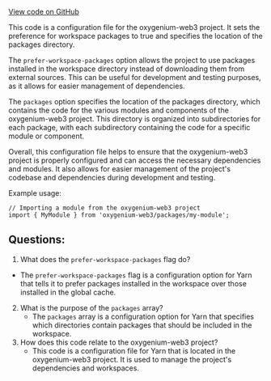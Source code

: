 [View code on GitHub](https://github.com/oxygenium/oxygenium-web3/pnpm-workspace.yaml)

This code is a configuration file for the oxygenium-web3 project. It sets the preference for workspace packages to true and specifies the location of the packages directory. 

The `prefer-workspace-packages` option allows the project to use packages installed in the workspace directory instead of downloading them from external sources. This can be useful for development and testing purposes, as it allows for easier management of dependencies. 

The `packages` option specifies the location of the packages directory, which contains the code for the various modules and components of the oxygenium-web3 project. This directory is organized into subdirectories for each package, with each subdirectory containing the code for a specific module or component. 

Overall, this configuration file helps to ensure that the oxygenium-web3 project is properly configured and can access the necessary dependencies and modules. It also allows for easier management of the project's codebase and dependencies during development and testing. 

Example usage:

```
// Importing a module from the oxygenium-web3 project
import { MyModule } from 'oxygenium-web3/packages/my-module';
```
## Questions: 
 1. What does the `prefer-workspace-packages` flag do?
   - The `prefer-workspace-packages` flag is a configuration option for Yarn that tells it to prefer packages installed in the workspace over those installed in the global cache.
2. What is the purpose of the `packages` array?
   - The `packages` array is a configuration option for Yarn that specifies which directories contain packages that should be included in the workspace.
3. How does this code relate to the oxygenium-web3 project?
   - This code is a configuration file for Yarn that is located in the oxygenium-web3 project. It is used to manage the project's dependencies and workspaces.